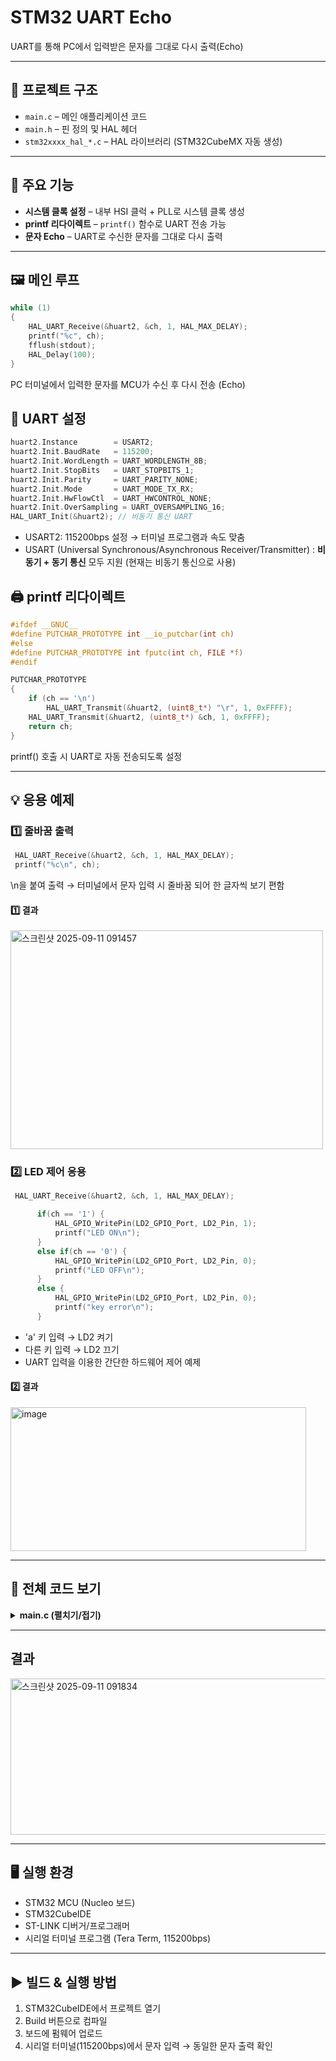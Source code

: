 # STM32 UART Echo

UART를 통해 PC에서 입력받은 문자를 그대로 다시 출력(Echo)

---

## 📂 프로젝트 구조
- `main.c` – 메인 애플리케이션 코드
- `main.h` – 핀 정의 및 HAL 헤더
- `stm32xxxx_hal_*.c` – HAL 라이브러리 (STM32CubeMX 자동 생성)

---

## 🔧 주요 기능
- **시스템 클록 설정** – 내부 HSI 클럭 + PLL로 시스템 클록 생성
- **printf 리다이렉트** – `printf()` 함수로 UART 전송 가능  
- **문자 Echo** – UART로 수신한 문자를 그대로 다시 출력  

---

## 🖼 메인 루프
```c
while (1)
{
    HAL_UART_Receive(&huart2, &ch, 1, HAL_MAX_DELAY);
    printf("%c", ch);
    fflush(stdout);
    HAL_Delay(100);
}
```
PC 터미널에서 입력한 문자를 MCU가 수신 후 다시 전송 (Echo)

## 🔌 UART 설정
```c
huart2.Instance        = USART2;
huart2.Init.BaudRate   = 115200;
huart2.Init.WordLength = UART_WORDLENGTH_8B;
huart2.Init.StopBits   = UART_STOPBITS_1;
huart2.Init.Parity     = UART_PARITY_NONE;
huart2.Init.Mode       = UART_MODE_TX_RX;
huart2.Init.HwFlowCtl  = UART_HWCONTROL_NONE;
huart2.Init.OverSampling = UART_OVERSAMPLING_16;
HAL_UART_Init(&huart2); // 비동기 통신 UART
```
- USART2: 115200bps 설정 → 터미널 프로그램과 속도 맞춤
- USART (Universal Synchronous/Asynchronous Receiver/Transmitter)
: **비동기 + 동기 통신** 모두 지원 (현재는 비동기 통신으로 사용)

## 🖨 printf 리다이렉트
```c
#ifdef __GNUC__
#define PUTCHAR_PROTOTYPE int __io_putchar(int ch)
#else
#define PUTCHAR_PROTOTYPE int fputc(int ch, FILE *f)
#endif

PUTCHAR_PROTOTYPE
{
    if (ch == '\n')
        HAL_UART_Transmit(&huart2, (uint8_t*) "\r", 1, 0xFFFF);
    HAL_UART_Transmit(&huart2, (uint8_t*) &ch, 1, 0xFFFF);
    return ch;
}
```
printf() 호출 시 UART로 자동 전송되도록 설정

---


## 💡 응용 예제
### 1️⃣ 줄바꿈 출력
```c
 HAL_UART_Receive(&huart2, &ch, 1, HAL_MAX_DELAY);
 printf("%c\n", ch);
```
\n을 붙여 출력 → 터미널에서 문자 입력 시 줄바꿈 되어 한 글자씩 보기 편함

#### 1️⃣ 결과
<img width="500" height="350" alt="스크린샷 2025-09-11 091457" src="https://github.com/user-attachments/assets/95d2d57e-1242-42b9-a399-21e552d68e81" />


### 2️⃣ LED 제어 응용
```c
 HAL_UART_Receive(&huart2, &ch, 1, HAL_MAX_DELAY);

	  if(ch == '1') {
		  HAL_GPIO_WritePin(LD2_GPIO_Port, LD2_Pin, 1);
		  printf("LED ON\n");
	  }
	  else if(ch == '0') {
		  HAL_GPIO_WritePin(LD2_GPIO_Port, LD2_Pin, 0);
		  printf("LED OFF\n");
	  }
	  else {
		  HAL_GPIO_WritePin(LD2_GPIO_Port, LD2_Pin, 0);
		  printf("key error\n");
	  }
```

- 'a' 키 입력 → LD2 켜기
- 다른 키 입력 → LD2 끄기
- UART 입력을 이용한 간단한 하드웨어 제어 예제
#### 2️⃣ 결과
<img width="473" height="230" alt="image" src="https://github.com/user-attachments/assets/c8d53ff3-cb03-4466-b2ab-858d639b1d98" />


---

## 📜 전체 코드 보기
<details> 
<summary><b>main.c (펼치기/접기)</b></summary>

```c
/* USER CODE BEGIN Header */
/**
  ******************************************************************************
  * @file           : main.c
  * @brief          : Main program body
  ******************************************************************************
  * @attention
  *
  * Copyright (c) 2025 STMicroelectronics.
  * All rights reserved.
  *
  * This software is licensed under terms that can be found in the LICENSE file
  * in the root directory of this software component.
  * If no LICENSE file comes with this software, it is provided AS-IS.
  *
  ******************************************************************************
  */
/* USER CODE END Header */
/* Includes ------------------------------------------------------------------*/
#include "main.h"

/* Private includes ----------------------------------------------------------*/
/* USER CODE BEGIN Includes */
#include <stdio.h>
#include <stdint.h>

/* USER CODE END Includes */

/* Private typedef -----------------------------------------------------------*/
/* USER CODE BEGIN PTD */

/* USER CODE END PTD */

/* Private define ------------------------------------------------------------*/
/* USER CODE BEGIN PD */

/* USER CODE END PD */

/* Private macro -------------------------------------------------------------*/
/* USER CODE BEGIN PM */

/* USER CODE END PM */

/* Private variables ---------------------------------------------------------*/
UART_HandleTypeDef huart2;

/* USER CODE BEGIN PV */

/* USER CODE END PV */

/* Private function prototypes -----------------------------------------------*/
void SystemClock_Config(void);
static void MX_GPIO_Init(void);
static void MX_USART2_UART_Init(void);
/* USER CODE BEGIN PFP */

/* USER CODE END PFP */

/* Private user code ---------------------------------------------------------*/
/* USER CODE BEGIN 0 */
#ifdef __GNUC__

#define PUTCHAR_PROTOTYPE int __io_putchar(int ch)
#else
#define PUTCHAR_PROTOTYPE int fputc(int ch, FILE *f)
#endif /* __GNUC__ */

PUTCHAR_PROTOTYPE
{
	if (ch =='\n')
		HAL_UART_Transmit (&huart2, (uint8_t*) "\r", 1, 0xFFFF);
	HAL_UART_Transmit (&huart2, (uint8_t*) &ch, 1, 0xFFFF);

	return ch;
}
/* USER CODE END 0 */

/**
  * @brief  The application entry point.
  * @retval int
  */
int main(void)
{

  /* USER CODE BEGIN 1 */

  /* USER CODE END 1 */

  /* MCU Configuration--------------------------------------------------------*/

  /* Reset of all peripherals, Initializes the Flash interface and the Systick. */
  HAL_Init();

  /* USER CODE BEGIN Init */

  /* USER CODE END Init */

  /* Configure the system clock */
  SystemClock_Config();

  /* USER CODE BEGIN SysInit */

  /* USER CODE END SysInit */

  /* Initialize all configured peripherals */
  MX_GPIO_Init();
  MX_USART2_UART_Init();
  /* USER CODE BEGIN 2 */
  uint8_t ch;
  /* USER CODE END 2 */

  /* Infinite loop */
  /* USER CODE BEGIN WHILE */
  while (1)
  {
//	  HAL_UART_Receive(&huart2, &ch, 1, HAL_MAX_DELAY);
//	  printf("%c\n",ch);

	  HAL_UART_Receive(&huart2, &ch, 1, HAL_MAX_DELAY);
	  printf("%c",ch);
	  fflush(stdout);
//	  if(ch == 'a') HAL_GPIO_WritePin(LD2_GPIO_Port, LD2_Pin, 1);
//	  else HAL_GPIO_WritePin(LD2_GPIO_Port, LD2_Pin, 0);

	  HAL_Delay(100);
    /* USER CODE END WHILE */

    /* USER CODE BEGIN 3 */
  }
  /* USER CODE END 3 */
}

/**
  * @brief System Clock Configuration
  * @retval None
  */
void SystemClock_Config(void)
{
  RCC_OscInitTypeDef RCC_OscInitStruct = {0};
  RCC_ClkInitTypeDef RCC_ClkInitStruct = {0};

  /** Initializes the RCC Oscillators according to the specified parameters
  * in the RCC_OscInitTypeDef structure.
  */
  RCC_OscInitStruct.OscillatorType = RCC_OSCILLATORTYPE_HSI;
  RCC_OscInitStruct.HSIState = RCC_HSI_ON;
  RCC_OscInitStruct.HSICalibrationValue = RCC_HSICALIBRATION_DEFAULT;
  RCC_OscInitStruct.PLL.PLLState = RCC_PLL_ON;
  RCC_OscInitStruct.PLL.PLLSource = RCC_PLLSOURCE_HSI_DIV2;
  RCC_OscInitStruct.PLL.PLLMUL = RCC_PLL_MUL16;
  if (HAL_RCC_OscConfig(&RCC_OscInitStruct) != HAL_OK)
  {
    Error_Handler();
  }

  /** Initializes the CPU, AHB and APB buses clocks
  */
  RCC_ClkInitStruct.ClockType = RCC_CLOCKTYPE_HCLK|RCC_CLOCKTYPE_SYSCLK
                              |RCC_CLOCKTYPE_PCLK1|RCC_CLOCKTYPE_PCLK2;
  RCC_ClkInitStruct.SYSCLKSource = RCC_SYSCLKSOURCE_PLLCLK;
  RCC_ClkInitStruct.AHBCLKDivider = RCC_SYSCLK_DIV1;
  RCC_ClkInitStruct.APB1CLKDivider = RCC_HCLK_DIV2;
  RCC_ClkInitStruct.APB2CLKDivider = RCC_HCLK_DIV1;

  if (HAL_RCC_ClockConfig(&RCC_ClkInitStruct, FLASH_LATENCY_2) != HAL_OK)
  {
    Error_Handler();
  }
}

/**
  * @brief USART2 Initialization Function
  * @param None
  * @retval None
  */
static void MX_USART2_UART_Init(void)
{

  /* USER CODE BEGIN USART2_Init 0 */

  /* USER CODE END USART2_Init 0 */

  /* USER CODE BEGIN USART2_Init 1 */

  /* USER CODE END USART2_Init 1 */
  huart2.Instance = USART2;
  huart2.Init.BaudRate = 115200;
  huart2.Init.WordLength = UART_WORDLENGTH_8B;
  huart2.Init.StopBits = UART_STOPBITS_1;
  huart2.Init.Parity = UART_PARITY_NONE;
  huart2.Init.Mode = UART_MODE_TX_RX;
  huart2.Init.HwFlowCtl = UART_HWCONTROL_NONE;
  huart2.Init.OverSampling = UART_OVERSAMPLING_16;
  if (HAL_UART_Init(&huart2) != HAL_OK)
  {
    Error_Handler();
  }
  /* USER CODE BEGIN USART2_Init 2 */

  /* USER CODE END USART2_Init 2 */

}

/**
  * @brief GPIO Initialization Function
  * @param None
  * @retval None
  */
static void MX_GPIO_Init(void)
{
  GPIO_InitTypeDef GPIO_InitStruct = {0};
  /* USER CODE BEGIN MX_GPIO_Init_1 */

  /* USER CODE END MX_GPIO_Init_1 */

  /* GPIO Ports Clock Enable */
  __HAL_RCC_GPIOC_CLK_ENABLE();
  __HAL_RCC_GPIOD_CLK_ENABLE();
  __HAL_RCC_GPIOA_CLK_ENABLE();
  __HAL_RCC_GPIOB_CLK_ENABLE();

  /*Configure GPIO pin Output Level */
  HAL_GPIO_WritePin(LD2_GPIO_Port, LD2_Pin, GPIO_PIN_RESET);

  /*Configure GPIO pin : B1_Pin */
  GPIO_InitStruct.Pin = B1_Pin;
  GPIO_InitStruct.Mode = GPIO_MODE_IT_RISING;
  GPIO_InitStruct.Pull = GPIO_NOPULL;
  HAL_GPIO_Init(B1_GPIO_Port, &GPIO_InitStruct);

  /*Configure GPIO pin : LD2_Pin */
  GPIO_InitStruct.Pin = LD2_Pin;
  GPIO_InitStruct.Mode = GPIO_MODE_OUTPUT_PP;
  GPIO_InitStruct.Pull = GPIO_NOPULL;
  GPIO_InitStruct.Speed = GPIO_SPEED_FREQ_LOW;
  HAL_GPIO_Init(LD2_GPIO_Port, &GPIO_InitStruct);

  /* EXTI interrupt init*/
  HAL_NVIC_SetPriority(EXTI15_10_IRQn, 0, 0);
  HAL_NVIC_EnableIRQ(EXTI15_10_IRQn);

  /* USER CODE BEGIN MX_GPIO_Init_2 */

  /* USER CODE END MX_GPIO_Init_2 */
}

/* USER CODE BEGIN 4 */

/* USER CODE END 4 */

/**
  * @brief  This function is executed in case of error occurrence.
  * @retval None
  */
void Error_Handler(void)
{
  /* USER CODE BEGIN Error_Handler_Debug */
  /* User can add his own implementation to report the HAL error return state */
  __disable_irq();
  while (1)
  {
  }
  /* USER CODE END Error_Handler_Debug */
}

#ifdef  USE_FULL_ASSERT
/**
  * @brief  Reports the name of the source file and the source line number
  *         where the assert_param error has occurred.
  * @param  file: pointer to the source file name
  * @param  line: assert_param error line source number
  * @retval None
  */
void assert_failed(uint8_t *file, uint32_t line)
{
  /* USER CODE BEGIN 6 */
  /* User can add his own implementation to report the file name and line number,
     ex: printf("Wrong parameters value: file %s on line %d\r\n", file, line) */
  /* USER CODE END 6 */
}
#endif /* USE_FULL_ASSERT */

```
</details>

---
## 결과
<img width="750" height="250" alt="스크린샷 2025-09-11 091834" src="https://github.com/user-attachments/assets/048122fa-d254-4345-bd97-4a957d7d3775" />


---

## 🖥 실행 환경
- STM32 MCU (Nucleo 보드)
- STM32CubeIDE
- ST-LINK 디버거/프로그래머
- 시리얼 터미널 프로그램 (Tera Term, 115200bps)

---

## ▶ 빌드 & 실행 방법
1. STM32CubeIDE에서 프로젝트 열기
2. Build 버튼으로 컴파일
3. 보드에 펌웨어 업로드
4. 시리얼 터미널(115200bps)에서 문자 입력 → 동일한 문자 출력 확인





